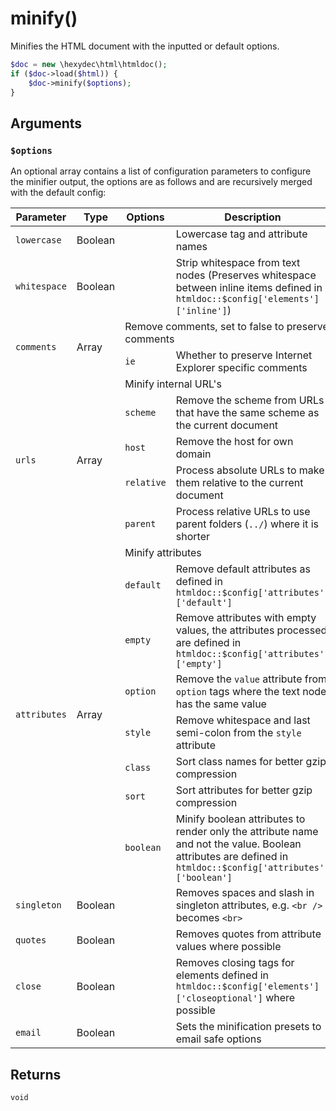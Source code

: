 # minify()

Minifies the HTML document with the inputted or default options.

```php
$doc = new \hexydec\html\htmldoc();
if ($doc->load($html)) {
	$doc->minify($options);
}
```

## Arguments

### `$options`

An optional array contains a list of configuration parameters to configure the minifier output, the options are as follows and are recursively merged with the default config:

<table>
	<thead>
		<th>Parameter</th>
		<th>Type</th>
		<th>Options</th>
		<th>Description</th>
		<th>Default</th>
	</thead>
	<tbody>
		<tr>
			<td><code>lowercase</code></td>
			<td>Boolean</td>
			<td></td>
			<td>Lowercase tag and attribute names</td>
			<td><code>true</code></td>
		</tr>
		<tr>
			<td><code>whitespace</code></td>
			<td>Boolean</td>
			<td></td>
			<td>Strip whitespace from text nodes (Preserves whitespace between inline items defined in <code>htmldoc::$config['elements']['inline']</code>)</td>
			<td><code>true</code></td>
		</tr>
		<tr>
			<td rowspan="2"><code>comments</code></td>
			<td rowspan="2">Array</td>
			<td colspan="2">Remove comments, set to false to preserve comments</td>
			<td><code>Array()</code></td>
		</tr>
		<tr>
			<td><code>ie</code></td>
			<td>Whether to preserve Internet Explorer specific comments</td>
			<td><code>true</code></td>
		</tr>
		<tr>
			<td rowspan="5"><code>urls</code></td>
			<td rowspan="5">Array</td>
			<td colspan="2">Minify internal URL's</td>
			<td><code>Array()</code></td>
		</tr>
		<tr>
			<td><code>scheme</code></td>
			<td>Remove the scheme from URLs that have the same scheme as the current document</td>
			<td><code>true</code></td>
		</tr>
		<tr>
			<td><code>host</code></td>
			<td>Remove the host for own domain</td>
			<td><code>true</code></td>
		</tr>
		<tr>
			<td><code>relative</code></td>
			<td>Process absolute URLs to make them relative to the current document</td>
			<td><code>true</code></td>
		</tr>
		<tr>
			<td><code>parent</code></td>
			<td>Process relative URLs to use parent folders (<code>../</code>) where it is shorter</td>
			<td><code>true</code></td>
		</tr>
		<tr>
			<td rowspan="8"><code>attributes</code></td>
			<td rowspan="8">Array</td>
			<td colspan="2">Minify attributes</td>
			<td><code>Array()</code></td>
		</tr>
		<tr>
			<td><code>default</code></td>
			<td>Remove default attributes as defined in <code>htmldoc::$config['attributes']['default']</code></td>
			<td><code>true</code></td>
		</tr>
		<tr>
			<td><code>empty</code></td>
			<td>Remove attributes with empty values, the attributes processed are defined in <code>htmldoc::$config['attributes']['empty']</code></td>
			<td><code>true</code></td>
		</tr>
		<tr>
			<td><code>option</code></td>
			<td>Remove the <code>value</code> attribute from <code>option</code> tags where the text node has the same value</td>
			<td><code>true</code></td>
		</tr>
		<tr>
			<td><code>style</code></td>
			<td>Remove whitespace and last semi-colon from the <code>style</code> attribute</td>
			<td><code>true</code></td>
		</tr>
		<tr>
			<td><code>class</code></td>
			<td>Sort class names for better gzip compression</td>
			<td><code>true</code></td>
		</tr>
		<tr>
			<td><code>sort</code></td>
			<td>Sort attributes for better gzip compression</td>
			<td><code>true</code></td>
		</tr>
		<tr>
			<td><code>boolean</code></td>
			<td>Minify boolean attributes to render only the attribute name and not the value. Boolean attributes are defined in <code>htmldoc::$config['attributes']['boolean']</code></td>
			<td><code>true</code></td>
		</tr>
		<tr>
			<td><code>singleton</code></td>
			<td>Boolean</td>
			<td></td>
			<td>Removes spaces and slash in singleton attributes, e.g. <code>&lt;br /&gt;</code> becomes <code>&lt;br&gt;</code></td>
			<td><code>true</code></td>
		</tr>
		<tr>
			<td><code>quotes</code></td>
			<td>Boolean</td>
			<td></td>
			<td>Removes quotes from attribute values where possible</td>
			<td><code>true</code></td>
		</tr>
		<tr>
			<td><code>close</code></td>
			<td>Boolean</td>
			<td></td>
			<td>Removes closing tags for elements defined in <code>htmldoc::$config['elements']['closeoptional']</code> where possible</td>
			<td><code>true</code></td>
		</tr>
		<tr>
			<td><code>email</code></td>
			<td>Boolean</td>
			<td></td>
			<td>Sets the minification presets to email safe options</td>
			<td><code>false</code></td>
		</tr>
	</tbody>
</table>

## Returns

`void`
